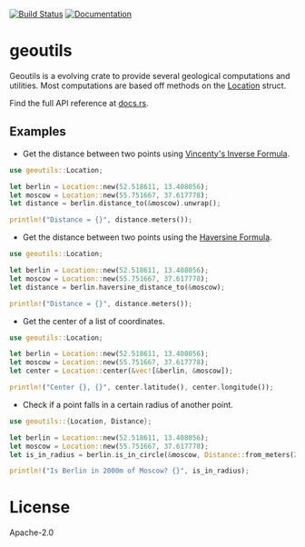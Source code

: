 [![Build Status](https://travis-ci.org/srishanbhattarai/geoutils.svg?branch=master)](https://travis-ci.org/srishanbhattarai/geoutils)
[![Documentation](https://docs.rs/geoutils/badge.svg)](https://docs.rs/geoutils/)

# geoutils

Geoutils is a evolving crate to provide several geological computations and utilities.
Most computations are based off methods on the [Location](struct.Location.html) struct.

Find the full API reference at [docs.rs](http://docs.rs/geoutils).

## Examples

* Get the distance between two points using [Vincenty's Inverse Formula](https://en.wikipedia.org/wiki/Vincenty%27s_formulae).
```rust
use geoutils::Location;

let berlin = Location::new(52.518611, 13.408056);
let moscow = Location::new(55.751667, 37.617778);
let distance = berlin.distance_to(&moscow).unwrap();

println!("Distance = {}", distance.meters());
```

* Get the distance between two points using the [Haversine Formula](https://en.wikipedia.org/wiki/Haversine_formula).
```rust
use geoutils::Location;

let berlin = Location::new(52.518611, 13.408056);
let moscow = Location::new(55.751667, 37.617778);
let distance = berlin.haversine_distance_to(&moscow);

println!("Distance = {}", distance.meters());
```

* Get the center of a list of coordinates.
```rust
use geoutils::Location;

let berlin = Location::new(52.518611, 13.408056);
let moscow = Location::new(55.751667, 37.617778);
let center = Location::center(&vec![&berlin, &moscow]);

println!("Center {}, {}", center.latitude(), center.longitude());
```

* Check if a point falls in a certain radius of another point.
```rust
use geoutils::{Location, Distance};

let berlin = Location::new(52.518611, 13.408056);
let moscow = Location::new(55.751667, 37.617778);
let is_in_radius = berlin.is_in_circle(&moscow, Distance::from_meters(2000.0)).unwrap();

println!("Is Berlin in 2000m of Moscow? {}", is_in_radius);
```


# License
Apache-2.0
